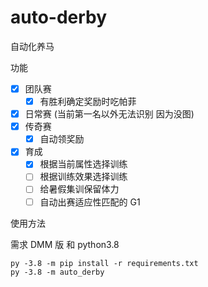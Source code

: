 # auto-derby

自动化养马

功能

- [x] 团队赛
  - [x] 有胜利确定奖励时吃帕菲
- [x] 日常赛 (当前第一名以外无法识别 因为没图)
- [x] 传奇赛
  - [x] 自动领奖励
- [x] 育成
  - [x] 根据当前属性选择训练
  - [ ] 根据训练效果选择训练
  - [ ] 给暑假集训保留体力
  - [ ] 自动出赛适应性匹配的 G1

使用方法

需求 DMM 版 和 python3.8

```shell
py -3.8 -m pip install -r requirements.txt
py -3.8 -m auto_derby
```
